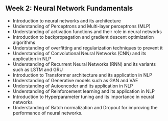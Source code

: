 ## Week 2: Neural Network Fundamentals

- Introduction to neural networks and its architecture
- Understanding of Perceptrons and Multi-layer perceptrons (MLP)
- Understanding of activation functions and their role in neural networks
- Introduction to backpropagation and gradient descent optimization algorithms
- Understanding of overfitting and regularization techniques to prevent it
- Understanding of Convolutional Neural Networks (CNN) and its application in NLP
- Understanding of Recurrent Neural Networks (RNN) and its variants such as LSTM and GRU
- Introduction to Transformer architecture and its application in NLP
- Understanding of Generative models such as GAN and VAE
- Understanding of Autoencoder and its application in NLP
- Understanding of Reinforcement learning and its application in NLP
- Introduction to Hyperparameter tuning and its importance in neural networks
- Understanding of Batch normalization and Dropout for improving the performance of neural networks.